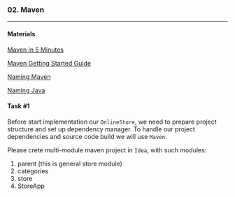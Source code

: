 ### 02. Maven

----
#### Materials

[Maven in 5 Minutes](https://maven.apache.org/guides/getting-started/maven-in-five-minutes.html)

[Maven Getting Started Guide](https://maven.apache.org/guides/getting-started/index.html)

[Naming Maven](http://maven.apache.org/guides/mini/guide-naming-conventions.html)

[Naming Java](https://www.oracle.com/java/technologies/javase/codeconventions-namingconventions.html)


#### Task #1

Before start implementation our `OnlineStore`, we need to prepare project structure and set up dependency manager.
To handle our project dependencies and source code build we will use `Maven`.

Please crete multi-module maven project in `Idea`, with such modules:

1. parent (this is general store module)
2. categories
3. store
4. StoreApp   
